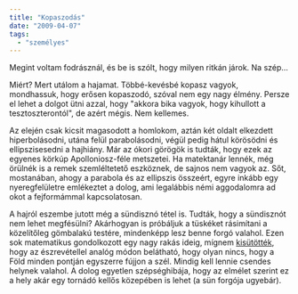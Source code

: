 ```yaml
---
title: "Kopaszodás"
date: "2009-04-07"
tags: 
  - "személyes"
---
```


Megint voltam fodrásznál, és be is szólt, hogy milyen ritkán járok. Na szép...

Miért? Mert utálom a hajamat. Többé-kevésbé kopasz vagyok, mondhassuk, hogy erősen kopaszodó, szóval nem egy nagy élmény. Persze el lehet a dolgot ütni azzal, hogy "akkora bika vagyok, hogy kihullott a tesztoszterontól", de azért mégis. Nem kellemes.

Az elején csak kicsit magasodott a homlokom, aztán két oldalt elkezdett hiperbolásodni, utána felül parabolásodni, végül pedig hátul körösödni és ellipszisesedni a hajhiány. Már az ókori görögök is tudták, hogy ezek az egyenes körkúp Apolloniosz-féle metszetei. Ha matektanár lennék, még örülnék is a remek szemléltetető eszköznek, de sajnos nem vagyok az. Sőt, mostanában, ahogy a parabola és az ellipszis összeért, egyre inkább egy nyeregfelületre emlékeztet a dolog, ami legalábbis némi aggodalomra ad okot a fejformámmal kapcsolatosan.

A hajról eszembe jutott még a sündisznó tétel is. Tudták, hogy a sündisznót nem lehet megfésülni? Akárhogyan is próbáljuk a tüskéket rásimítani a közelítőleg gömbalakú testére, mindenképp lesz benne forgó valahol. Ezen sok matematikus gondolkozott egy nagy rakás ideig, mígnem [kisütötték](http://www.tankonyvtar.hu/konyvek/uj-matematikai-mozaik/uj-matematikai-mozaik-3-081030-16), hogy az észrevétellel analóg módon belátható, hogy olyan nincs, hogy a Föld minden pontján egyszerre fújjon a szél. Mindig kell lennie csendes helynek valahol. A dolog egyetlen szépséghibája, hogy az elmélet szerint ez a hely akár egy tornádó kellős közepében is lehet (a sün forgója ugyebár).

